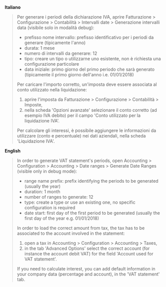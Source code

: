 **Italiano**

> Per generare i periodi della dichiarazione IVA, aprire Fatturazione \> Configurazione
> \> Contabilità \> Intervalli date \> Generazione intervalli data (visibile solo in
> modalità debug):
>
> - prefisso nome intervallo: prefisso identificativo per i periodi da generare
>   (tipicamente l'anno)
> - durata: 1 mese
> - numero di intervalli da generare: 12
> - tipo: creare un tipo o utilizzarne uno esistente, non è richiesta una configurazione
>   particolare
> - data iniziale: primo giorno del primo periodo che sarà generato (tipicamente il
>   primo giorno dell'anno i.e. 01/01/2018)
>
> Per caricare l'importo corretto, un'imposta deve essere associata al conto utilizzato
> nella liquidazione:
>
> 1.  aprire l'imposta da Fatturazione \> Configurazione \> Contabilità \> Imposte,
> 2.  nella scheda 'Opzioni avanzate' selezionare il conto corretto (ad esempio IVA
>     debito) per il campo 'Conto utilizzato per la liquidazione IVA'.
>
> Per calcolare gli interessi, è possibile aggiungere le informazioni da utilizzare
> (conto e percentuale) nei dati aziendali, nella scheda 'Liquidazione IVA'.

**English**

> In order to generate VAT statement's periods, open Accounting \> Configuration \>
> Accounting \> Date ranges \> Generate Date Ranges (visible only in debug mode):
>
> - range name prefix: prefix identifying the periods to be generated (usually the year)
> - duration: 1 month
> - number of ranges to generate: 12
> - type: create a type or use an existing one, no specific configuration is required
> - date start: first day of the first period to be generated (usually the first day of
>   the year e.g. 01/01/2018)
>
> In order to load the correct amount from tax, the tax has to be associated to the
> account involved in the statement:
>
> 1.  open a tax in Accounting \> Configuration \> Accounting \> Taxes,
> 2.  in the tab 'Advanced Options' select the correct account (for instance the account
>     debit VAT) for the field 'Account used for VAT statement'.
>
> If you need to calculate interest, you can add default information in your company
> data (percentage and account), in the 'VAT statement' tab.
